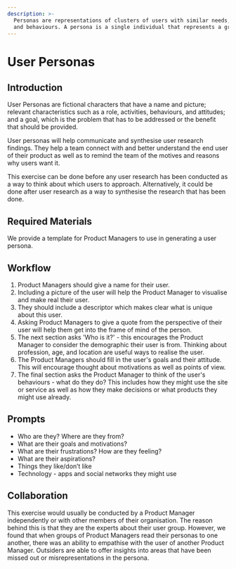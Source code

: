 ```yaml
---
description: >-
  Personas are representations of clusters of users with similar needs, goals,
  and behaviours. A persona is a single individual that represents a group.
---
```


# User Personas

## Introduction

User Personas are fictional characters that have a name and picture; relevant characteristics such as a role, activities, behaviours, and attitudes; and a goal, which is the problem that has to be addressed or the benefit that should be provided.

User personas will help communicate and synthesise user research findings. They help a team connect with and better understand the end user of their product as well as to remind the team of the motives and reasons why users want it.

This exercise can be done before any user research has been conducted as a way to think about which users to approach. Alternatively, it could be done after user research as a way to synthesise the research that has been done.

## Required Materials

We provide a template for Product Managers to use in generating a user persona.

## Workflow

1. Product Managers should give a name for their user.
2. Including a picture of the user will help the Product Manager to visualise and make real their user.
3. They should include a descriptor which makes clear what is unique about this user.
4. Asking Product Managers to give a quote from the perspective of their user will help them get into the frame of mind of the person.
5. The next section asks 'Who is it?' - this encourages the Product Manager to consider the demographic their user is from. Thinking about profession, age, and location are useful ways to realise the user.
6. The Product Managers should fill in the user's goals and their attitude. This will encourage thought about motivations as well as points of view.
7. The final section asks the Product Manager to think of the user's behaviours - what do they do? This includes how they might use the site or service as well as how they make decisions or what products they might use already.

## Prompts

* Who are they? Where are they from?
* What are their goals and motivations?
* What are their frustrations? How are they feeling?
* What are their aspirations?
* Things they like/don’t like
* Technology - apps and social networks they might use

## Collaboration

This exercise would usually be conducted by a Product Manager independently or with other members of their organisation. The reason behind this is that they are the experts about their user group. However, we found that when groups of Product Managers read their personas to one another, there was an ability to empathise with the user of another Product Manager. Outsiders are able to offer insights into areas that have been missed out or misrepresentations in the persona.

